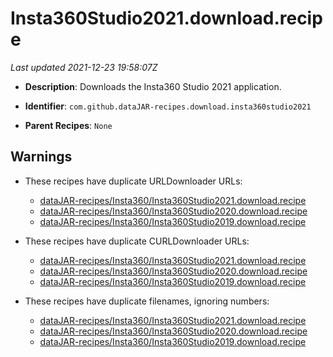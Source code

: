 # Insta360Studio2021.download.recipe

_Last updated 2021-12-23 19:58:07Z_

- **Description**: Downloads the Insta360 Studio 2021 application.

- **Identifier**: `com.github.dataJAR-recipes.download.insta360studio2021`

- **Parent Recipes**: `None`

## Warnings

- These recipes have duplicate URLDownloader URLs:
    - [dataJAR-recipes/Insta360/Insta360Studio2021.download.recipe](/autopkg-dupe-tracker/dataJAR-recipes/Insta360/Insta360Studio2021.download.recipe)
    - [dataJAR-recipes/Insta360/Insta360Studio2020.download.recipe](/autopkg-dupe-tracker/dataJAR-recipes/Insta360/Insta360Studio2020.download.recipe)
    - [dataJAR-recipes/Insta360/Insta360Studio2019.download.recipe](/autopkg-dupe-tracker/dataJAR-recipes/Insta360/Insta360Studio2019.download.recipe)

- These recipes have duplicate CURLDownloader URLs:
    - [dataJAR-recipes/Insta360/Insta360Studio2021.download.recipe](/autopkg-dupe-tracker/dataJAR-recipes/Insta360/Insta360Studio2021.download.recipe)
    - [dataJAR-recipes/Insta360/Insta360Studio2020.download.recipe](/autopkg-dupe-tracker/dataJAR-recipes/Insta360/Insta360Studio2020.download.recipe)
    - [dataJAR-recipes/Insta360/Insta360Studio2019.download.recipe](/autopkg-dupe-tracker/dataJAR-recipes/Insta360/Insta360Studio2019.download.recipe)

- These recipes have duplicate filenames, ignoring numbers:
    - [dataJAR-recipes/Insta360/Insta360Studio2021.download.recipe](/autopkg-dupe-tracker/dataJAR-recipes/Insta360/Insta360Studio2021.download.recipe)
    - [dataJAR-recipes/Insta360/Insta360Studio2020.download.recipe](/autopkg-dupe-tracker/dataJAR-recipes/Insta360/Insta360Studio2020.download.recipe)
    - [dataJAR-recipes/Insta360/Insta360Studio2019.download.recipe](/autopkg-dupe-tracker/dataJAR-recipes/Insta360/Insta360Studio2019.download.recipe)